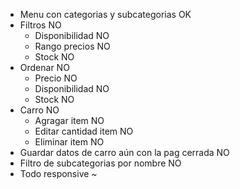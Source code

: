 - Menu con categorias y subcategorias			OK
- Filtros						NO
	- Disponibilidad				NO
	- Rango precios					NO
	- Stock						NO
- Ordenar						NO
	- Precio					NO
	- Disponibilidad				NO
	- Stock						NO
- Carro							NO
	- Agragar item					NO
	- Editar cantidad item				NO
	- Eliminar item					NO
- Guardar datos de carro aún con la pag cerrada		NO
- Filtro de subcategorias por nombre			NO
- Todo responsive					~

